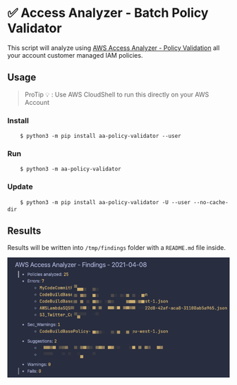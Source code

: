# :white_check_mark: Access Analyzer - Batch Policy Validator

This script will analyze using [AWS Access Analyzer - Policy Validation](https://docs.aws.amazon.com/IAM/latest/UserGuide/access-analyzer-reference-policy-checks.html) all your account customer managed IAM policies.

## Usage

> ProTip :bulb: : Use AWS CloudShell to run this directly on your AWS Account

### Install

        $ python3 -m pip install aa-policy-validator --user
### Run
        $ python3 -m aa-policy-validator

### Update

        $ python3 -m pip install aa-policy-validator -U --user --no-cache-dir
## Results

Results will be written into `/tmp/findings` folder with a `README.md` file inside.

![findings screenshot](./assets/screenshot.png)
